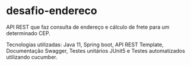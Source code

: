 # desafio-endereco

API REST que faz consulta de endereço e cálculo de frete para um determinado CEP.

Tecnologias utilizadas: Java 11, Spring boot, API REST Template, Documentação Swagger, Testes unitários JUnit5 e Testes automatizados utilizando cucumber.
